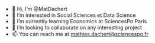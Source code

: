 - 👋 Hi, I’m @MatDachert
- 👀 I’m interested in Social Sciences et Data Science
- 🌱 I’m currently learning Economics at SciencesPo Paris
- 💞️ I’m looking to collaborate on any interesting project
- 📫 You can reach me at mathias.dachert@sciencespo.fr

<!---
MatDachert/MatDachert is a ✨ special ✨ repository because its `README.md` (this file) appears on your GitHub profile.
You can click the Preview link to take a look at your changes.
--->
